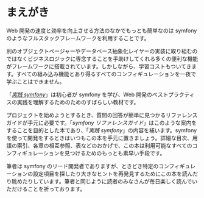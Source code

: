 まえがき
========

Web 開発の速度と効率を向上させる方法のなかでもっとも簡単なのは symfony のようなフルスタックフレームワークを利用することです。

別のオブジェクトページャーやデータベース抽象化レイヤーの実装に取り組むのではなくビジネスロジックに専念することを手助けしてくれる多くの便利な機能がフレームワークに搭載されています。しかしながら、学習コストもついてきます。すべての組み込み機能とあり得るすべてのコンフィギュレーションを一夜で学ぶことはできません。

「[*実践 symfony*](http://www.symfony-project.org/jobeet/)」は初心者が symfony を学び、Web 開発のベストプラクティスの実践を理解するためのためのすばらしい教材です。

プロジェクトを始めようとするとき、質問の回答が簡単に見つかるリファレンスガイドが手元に必要です。「*symfony リファレンスガイド*」はこのような案内をすることを目的とした本であり、「*実践 symfony*」の内容を補います。symfony を使って開発をするときはいつもこの本を手元に置きましょう。詳細な目次、用語の索引、各章の相互参照、表などのおかげで、この本は利用可能なすべてのコンフィギュレーションを見つけるためのもっとも素早い手段です。

筆者は symfony のリード開発者でありますが、ときどき特定のコンフィギュレーションの設定項目を探したり大きなヒントを再発見するためにこの本を読んだり眺めたりしています。筆者と同じように読者のみなさんが毎日楽しく読んでいただけることを祈っております。
